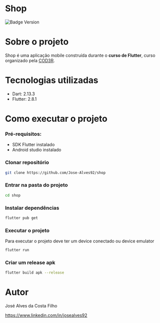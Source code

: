 # Shop
![Badge Version](http://img.shields.io/static/v1?label=version&message=1.0.0&color=GREEN&style=fleat)

# Sobre o projeto

Shop é uma aplicação mobile construída durante o **curso de Flutter**, curso organizado pela [COD3R](https://www.cod3r.com.br "Site da Cod3r").


# Tecnologias utilizadas

- Dart: 2.13.3
- Flutter: 2.8.1

# Como executar o projeto

### Pré-requisitos: 

- SDK Flutter instalado
- Android studio instalado

### Clonar repositório
```bash
git clone https://github.com/Jose-Alves92/shop
```

### Entrar na pasta do projeto
```bash
cd shop
```

### Instalar dependências
```bash
flutter pub get
```

### Executar o projeto
Para executar o projeto deve ter um device conectado ou device emulator
```bash
flutter run
```

### Criar um release apk
```bash
flutter build apk --release
```

# Autor

José Alves da Costa Filho

https://www.linkedin.com/in/josealves92
